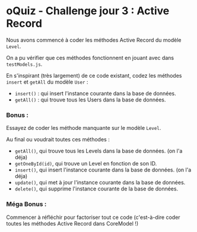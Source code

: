 # oQuiz - Challenge jour 3 : Active Record

Nous avons commencé à coder les méthodes Active Record du modèle `Level`.

On a pu vérifier que ces méthodes fonctionnent en jouant avec dans `testModels.js`.

En s'inspirant (très largement) de ce code existant, codez les méthodes `insert` et `getAll` du modèle `User` : 
- `insert()` : qui insert l'instance courante dans la base de données.
- `getAll()` : qui trouve tous les Users dans la base de données.


### Bonus :

Essayez de coder les méthode manquante sur le modèle `Level`.

Au final ou voudrait toutes ces méthodes :

- `getAll()`, qui trouve tous les Levels dans la base de données. (on l'a déja)
- `getOneById(id)`, qui trouve un Level en fonction de son ID.
- `insert()`, qui insert l'instance courante dans la base de données. (on l'a déja)
- `update()`, qui met à jour l'instance courante dans la base de données.
- `delete()`, qui supprime l'instance courante de la base de données.


### Méga Bonus : 

Commencer à réfléchir pour factoriser tout ce code (c'est-à-dire coder toutes les méthodes Active Record dans CoreModel !)
